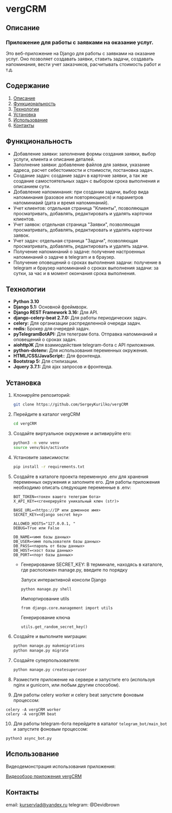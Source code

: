 # vergCRM

## Описание

### Приложение для работы с заявками на оказание услуг.

Это веб-приложение на Django для работы с заявками на оказание услуг.
Оно позволяет создавать заявки, ставить задачи, создавать напоминания, вести учет заказчиков, расчитывать стоимость работ и т.д.

## Содержание

1. [Описание](#Описание)
2. [Функциональность](#функциональность)
3. [Технологии](#технологии)
4. [Установка](#установка)
5. [Использование](#использование)
6. [Контакты](#контакты)

## Функциональность

- Добавление заявки: заполнение формы создания заявки, выбор услуги, клиента и описание деталей.
- Заполнение заявки: добавление файлов для заявки, указание адреса, расчет себестоимости и стоимости, постановка задач.
- Создание задач: создание задач в карточке заявки, а так же создание самостоятельных задач с выбором срока выполнения и описанием сути.
- Добавление напоминания: при создании задачи, выбор вида напоминания (разовое или повторяющееся) и параметров напоминиаий (дата и время напоминаний).
- Учет клиентов: отдельная страница "Клиенты", позволяющая просматривать, добавлять, редактировать и удалять карточки клиентов.
- Учет заявок: отдельная страница "Заявки", позволяющая просматривать, добавлять, редактировать и удалять карточки заявок.
- Учет задач: отдельная страница "Задачи", позволяющая просматривать, добавлять, редактировать и удалять задачи.
- Получение напоминаний о задаче: получение настроенных напоминаний о задаче в telegram и в браузер.
- Получение оповещений о сроках выполнения задачи: получение в telegram и браузер напоминаний о сроках выполнения задачи: за сутки, за час и в момент окончания срока выполнения.

## Технологии

- **Python 3.10**
- **Django 5.1:** Основной фреймворк.
- **Django REST Framework 3.16:** Для API.
- **django-celery-beat 2.7.0:** Для работы периодических задач.
- **celery:** Для организации распределенной очереди задач.
- **redis:** Брокер для очередей задач.
- **pyTelegramBotAPI:** Для телеграм бота. Отправка напоминаний и оповещений о сроках задач.
- **aiohttpЖ** Для взамиодействия telegram-бота с API приложения.
- **python-dotenv:** Для использования переменных окружения.
- **HTML/CSS/JavaScript:**: Для фронтенда.
- **Bootstrap 5:** Для стилизации.
- **Jquery 3.7.1:** Для ajax запросов и фронтенда.

## Установка

1. Клонируйте репозиторий:

   ```bash
   git clone https://github.com/SergeyKurilko/vergCRM
   ```
2. Перейдите в каталог vergCRM

   ```bash
   cd vergCRM
   ```
3. Создайте виртуальное окружение и активируйте его:

   ```bash
   python3 -m venv venv
   source venv/bin/activate 
   ```
4. Установите зависимости:

   ```bash
   pip install -r requirements.txt
   ```
5. Создайте в каталоге проекта переменную .env для хранения переменных окружения и заполните его. Для работы приложения необходимо описать следующие переменные в .env:

   ```
   BOT_TOKEN=<токен вашего телеграм бота>
   X_API_KEY=<сгенерируйте уникальный ключ (str)>

   BASE_URL=<https://IP или доменное имя>
   SECRET_KEY=<django secret key>

   ALLOWED_HOSTS="127.0.0.1, "
   DEBUG=True или False

   DB_NAME=<имя базы данных>
   DB_USER=<имя пользователя базы данных>
   DB_PASS=<пароль от базы данных>
   DB_HOST=<хост базы данных>
   DB_PORT=<порт базы данных>
   ```

   - Генерирование SECRET_KEY:
     В терминале, находясь в каталоге, где расположен manage.py, введите по порядку

     Запуск интерактивной консоли Django

     ```bash
     python manage.py shell
     ```

     Импортирование utils

     ```
     from django.core.management import utils
     ```

     Генерирование ключа

     ```
     utils.get_random_secret_key()
     ```
6. Создайте и выполните миграции:

   ```bash
   python manage.py makemigrations
   python manage.py migrate
   ```
7. Создайте суперпользователя:

   ```bash
   python manage.py createsuperuser
   ```
8. Разместите приложение на сервере и запустите его (используя nginx и gunicorn, или любым другим способом).
9. Для работы celery worker и celery beat запустите фоновым процессом:

```
celery -A vergCRM worker
celery -A vergCRM beat
```

10. Для работы telegram-бота перейдите в каталог `telegram_bot/main_bot` и запустите фоновым процессом:

```
python3 async_bot.py
```

## Использование

Видеодемонстрация использования приложения:

[Видеообзор приложения vergCRM](https://rutube.ru/video/099c005eaa9fca085f441d49c5f766ae/?r=a)

## Контакты

email: kurservlad@yandex.ru
telegram: @Devidbrown
